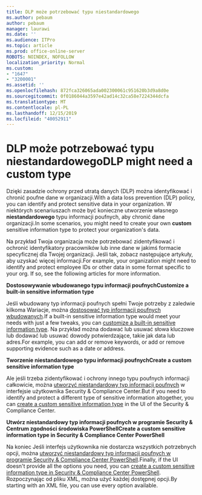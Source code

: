 ```yaml
---
title: DLP może potrzebować typu niestandardowego
ms.author: pebaum
author: pebaum
manager: laurawi
ms.date: ''
ms.audience: ITPro
ms.topic: article
ms.prod: office-online-server
ROBOTS: NOINDEX, NOFOLLOW
localization_priority: Normal
ms.custom:
- "1647"
- "3200001"
ms.assetid: ''
ms.openlocfilehash: 872fca326065ada002300061c951620b3d9a8d0e
ms.sourcegitcommit: 0f0186044a3597e42ad14c32ca58e7224344dcfa
ms.translationtype: MT
ms.contentlocale: pl-PL
ms.lasthandoff: 12/15/2019
ms.locfileid: "40052911"
---
```

# <a name="dlp-might-need-a-custom-type"></a><span data-ttu-id="8c81b-102">DLP może potrzebować typu niestandardowego</span><span class="sxs-lookup"><span data-stu-id="8c81b-102">DLP might need a custom type</span></span>

<span data-ttu-id="8c81b-103">Dzięki zasadzie ochrony przed utratą danych (DLP) można identyfikować i chronić poufne dane w organizacji.</span><span class="sxs-lookup"><span data-stu-id="8c81b-103">With a data loss prevention (DLP) policy, you can identify and protect sensitive data in your organization.</span></span> <span data-ttu-id="8c81b-104">W niektórych scenariuszach może być konieczne utworzenie własnego **niestandardowego** typu informacji poufnych, aby chronić dane organizacji.</span><span class="sxs-lookup"><span data-stu-id="8c81b-104">In some scenarios, you might need to create your own **custom** sensitive information type to protect your organization's data.</span></span>

<span data-ttu-id="8c81b-105">Na przykład Twoja organizacja może potrzebować zidentyfikować i ochronić identyfikatory pracowników lub inne dane w jakimś formacie specyficznej dla Twojej organizacji. Jeśli tak, zobacz następujące artykuły, aby uzyskać więcej informacji.</span><span class="sxs-lookup"><span data-stu-id="8c81b-105">For example, your organization might need to identify and protect employee IDs or other data in some format specific to your org. If so, see the following articles for more information.</span></span>
  
 <span data-ttu-id="8c81b-106">**Dostosowywanie wbudowanego typu informacji poufnych**</span><span class="sxs-lookup"><span data-stu-id="8c81b-106">**Customize a built-in sensitive information type**</span></span>
  
<span data-ttu-id="8c81b-107">Jeśli wbudowany typ informacji poufnych spełni Twoje potrzeby z zaledwie kilkoma Wariacje, można [dostosować typ informacji poufnych wbudowanych](https://docs.microsoft.com/office365/securitycompliance/customize-a-built-in-sensitive-information-type).</span><span class="sxs-lookup"><span data-stu-id="8c81b-107">If a built-in sensitive information type would meet your needs with just a few tweaks, you can [customize a built-in sensitive information type](https://docs.microsoft.com/office365/securitycompliance/customize-a-built-in-sensitive-information-type).</span></span> <span data-ttu-id="8c81b-108">Na przykład można dodawać lub usuwać słowa kluczowe lub dodawać lub usuwać dowody potwierdzające, takie jak data lub adres.</span><span class="sxs-lookup"><span data-stu-id="8c81b-108">For example, you can add or remove keywords, or add or remove supporting evidence such as a date or address.</span></span>
  
 <span data-ttu-id="8c81b-109">**Tworzenie niestandardowego typu informacji poufnych**</span><span class="sxs-lookup"><span data-stu-id="8c81b-109">**Create a custom sensitive information type**</span></span>
  
<span data-ttu-id="8c81b-110">Ale jeśli trzeba zidentyfikować i ochrony innego typu poufnych informacji całkowicie, można [utworzyć niestandardowy typ informacji poufnych](https://docs.microsoft.com/office365/securitycompliance/create-a-custom-sensitive-information-type) w interfejsie użytkownika Security & Compliance Center.</span><span class="sxs-lookup"><span data-stu-id="8c81b-110">But if you need to identify and protect a different type of sensitive information altogether, you can [create a custom sensitive information type](https://docs.microsoft.com/office365/securitycompliance/create-a-custom-sensitive-information-type) in the UI of the Security & Compliance Center.</span></span>
  
<span data-ttu-id="8c81b-111">**Utwórz niestandardowy typ informacji poufnych w programie Security & Centrum zgodności środowiska PowerShell**</span><span class="sxs-lookup"><span data-stu-id="8c81b-111">**Create a custom sensitive information type in Security & Compliance Center PowerShell**</span></span>

<span data-ttu-id="8c81b-112">Na koniec Jeśli interfejs użytkownika nie dostarcza wszystkich potrzebnych opcji, można [utworzyć niestandardowy typ informacji poufnych w programie Security & Compliance Center PowerShell](https://docs.microsoft.com/office365/securitycompliance/create-a-custom-sensitive-information-type-in-scc-powershell).</span><span class="sxs-lookup"><span data-stu-id="8c81b-112">Finally, if the UI doesn't provide all the options you need, you can [create a custom sensitive information type in Security & Compliance Center PowerShell](https://docs.microsoft.com/office365/securitycompliance/create-a-custom-sensitive-information-type-in-scc-powershell).</span></span> <span data-ttu-id="8c81b-113">Rozpoczynając od pliku XML, można użyć każdej dostępnej opcji.</span><span class="sxs-lookup"><span data-stu-id="8c81b-113">By starting with an XML file, you can use every option available.</span></span>
